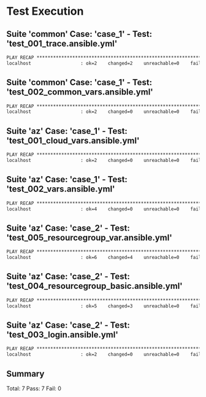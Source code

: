 # Test Execution

## Suite 'common' Case: 'case_1' - Test: 'test_001_trace.ansible.yml'

```txt
PLAY RECAP *********************************************************************
localhost                  : ok=2    changed=2    unreachable=0    failed=0    skipped=0    rescued=0    ignored=0   
```

## Suite 'common' Case: 'case_1' - Test: 'test_002_common_vars.ansible.yml'

```txt
PLAY RECAP *********************************************************************
localhost                  : ok=2    changed=0    unreachable=0    failed=0    skipped=0    rescued=0    ignored=0   
```

## Suite 'az' Case: 'case_1' - Test: 'test_001_cloud_vars.ansible.yml'

```txt
PLAY RECAP *********************************************************************
localhost                  : ok=2    changed=0    unreachable=0    failed=0    skipped=0    rescued=0    ignored=0   
```

## Suite 'az' Case: 'case_1' - Test: 'test_002_vars.ansible.yml'

```txt
PLAY RECAP *********************************************************************
localhost                  : ok=4    changed=0    unreachable=0    failed=0    skipped=0    rescued=0    ignored=0   
```

## Suite 'az' Case: 'case_2' - Test: 'test_005_resourcegroup_var.ansible.yml'

```txt
PLAY RECAP *********************************************************************
localhost                  : ok=6    changed=4    unreachable=0    failed=0    skipped=0    rescued=0    ignored=0   
```

## Suite 'az' Case: 'case_2' - Test: 'test_004_resourcegroup_basic.ansible.yml'

```txt
PLAY RECAP *********************************************************************
localhost                  : ok=5    changed=3    unreachable=0    failed=0    skipped=0    rescued=0    ignored=0   
```

## Suite 'az' Case: 'case_2' - Test: 'test_003_login.ansible.yml'

```txt
PLAY RECAP *********************************************************************
localhost                  : ok=2    changed=0    unreachable=0    failed=0    skipped=0    rescued=0    ignored=0   
```

## Summary

Total: 7
Pass: 7
Fail: 0 
